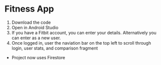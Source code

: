 # Fitness App

1. Download the code
2. Open in Android Studio
3. If you have a Fitbit account, you can enter your details. Alternatively you can enter as a new user.
4. Once logged in, user the naviation bar on the top left to scroll through login, user stats, and comparison fragment

- Project now uses Firestore
